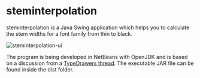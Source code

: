 # steminterpolation
steminterpolation is a Java Swing application which helps you to calculate 
the stem widths for a font family from thin to black. 

![steminterpolation-ui](https://user-images.githubusercontent.com/11213578/39399123-84f54908-4b18-11e8-9a43-cf50ca6aa1a5.png)

The program is being developed in NetBeans with OpenJDK and is based on
a discussion from a [TypeDrawers thread](http://typedrawers.com/discussion/205/family-stem-weights-calculator).
The executable JAR file can be found inside the dist folder.

